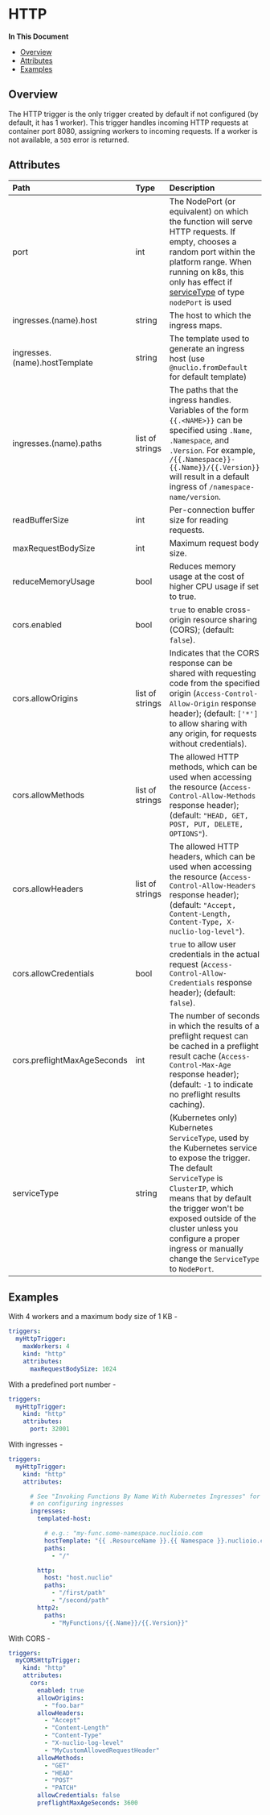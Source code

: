 # HTTP

**In This Document**

- [Overview](#overview)
- [Attributes](#attributes)
- [Examples](#examples)

<a id="overview"></a>
## Overview

The HTTP trigger is the only trigger created by default if not configured (by default, it has 1 worker). This trigger
handles incoming HTTP requests at container port 8080, assigning workers to incoming requests. If a worker is not
available, a `503` error is returned.

<a id="attributes"></a>
## Attributes

| **Path**                                               | **Type**        | **Description**                                                                                                                                                                                                                                                                                                       |
|:-------------------------------------------------------|:----------------|:----------------------------------------------------------------------------------------------------------------------------------------------------------------------------------------------------------------------------------------------------------------------------------------------------------------------|
| port                                                   | int             | The NodePort (or equivalent) on which the function will serve HTTP requests. If empty, chooses a random port within the platform range. When running on k8s, this only has effect if [serviceType](/docs/reference/triggers/http.md#attributes-serviceType) of type `nodePort` is used                                |
| <a id="attributes-ingresses"></a>ingresses.(name).host | string          | The host to which the ingress maps.                                                                                                                                                                                                                                                                                   |
| ingresses.(name).hostTemplate                          | string          | The template used to generate an ingress host (use `@nuclio.fromDefault` for default template)                                                                                                                                                                                                                        |
| ingresses.(name).paths                                 | list of strings | The paths that the ingress handles. Variables of the form `{{.<NAME>}}` can be specified using `.Name`, `.Namespace`, and `.Version`. For example, `/{{.Namespace}}-{{.Name}}/{{.Version}}` will result in a default ingress of `/namespace-name/version`.                                                            |
| readBufferSize                                         | int             | Per-connection buffer size for reading requests.                                                                                                                                                                                                                                                                      |
| maxRequestBodySize                                     | int             | Maximum request body size.                                                                                                                                                                                                                                                                                            |
| reduceMemoryUsage                                      | bool            | Reduces memory usage at the cost of higher CPU usage if set to true.                                                                                                                                                                                                                                                  |
| cors.enabled                                           | bool            | `true` to enable cross-origin resource sharing (CORS); (default: `false`).                                                                                                                                                                                                                                            |
| cors.allowOrigins                                      | list of strings | Indicates that the CORS response can be shared with requesting code from the specified origin (`Access-Control-Allow-Origin` response header); (default: `['*']` to allow sharing with any origin, for requests without credentials).                                                                                 |
| cors.allowMethods                                      | list of strings | The allowed HTTP methods, which can be used when accessing the resource (`Access-Control-Allow-Methods` response header); (default: `"HEAD, GET, POST, PUT, DELETE, OPTIONS"`).                                                                                                                                       |
| cors.allowHeaders                                      | list of strings | The allowed HTTP headers, which can be used when accessing the resource (`Access-Control-Allow-Headers` response header); (default: `"Accept, Content-Length, Content-Type, X-nuclio-log-level"`).                                                                                                                    |
| cors.allowCredentials                                  | bool            | `true` to allow user credentials in the actual request (`Access-Control-Allow-Credentials` response header); (default: `false`).                                                                                                                                                                                      |
| cors.preflightMaxAgeSeconds                            | int             | The number of seconds in which the results of a preflight request can be cached in a preflight result cache (`Access-Control-Max-Age` response header); (default: `-1` to indicate no preflight results caching).                                                                                                     |
| <a id="attributes-serviceType"></a>serviceType         | string          | (Kubernetes only) Kubernetes `ServiceType`, used by the Kubernetes service to expose the trigger. The default `ServiceType` is `ClusterIP`, which means that by default the trigger won't be exposed outside of the cluster unless you configure a proper ingress or manually change the `ServiceType` to `NodePort`. |

<a id="examples"></a>
## Examples

With 4 workers and a maximum body size of 1 KB -

```yaml
triggers:
  myHttpTrigger:
    maxWorkers: 4
    kind: "http"
    attributes:
      maxRequestBodySize: 1024
```

With a predefined port number -

```yaml
triggers:
  myHttpTrigger:
    kind: "http"
    attributes:
      port: 32001
```

With ingresses -

```yaml
triggers:
  myHttpTrigger:
    kind: "http"
    attributes:

      # See "Invoking Functions By Name With Kubernetes Ingresses" for more details
      # on configuring ingresses
      ingresses:
        templated-host:

          # e.g.: "my-func.some-namespace.nuclioio.com
          hostTemplate: "{{ .ResourceName }}.{{ Namespace }}.nuclioio.com"
          paths:
            - "/"

        http:
          host: "host.nuclio"
          paths:
            - "/first/path"
            - "/second/path"
        http2:
          paths:
            - "MyFunctions/{{.Name}}/{{.Version}}"
```

With CORS -

```yaml
triggers:
  myCORSHttpTrigger:
    kind: "http"
    attributes:
      cors:
        enabled: true
        allowOrigins:
          - "foo.bar"
        allowHeaders:
          - "Accept"
          - "Content-Length"
          - "Content-Type"
          - "X-nuclio-log-level"
          - "MyCustomAllowedRequestHeader"
        allowMethods:
          - "GET"
          - "HEAD"
          - "POST"
          - "PATCH"
        allowCredentials: false
        preflightMaxAgeSeconds: 3600
```
